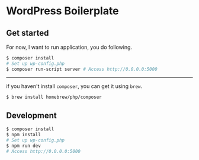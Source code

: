 # WordPress Boilerplate

## Get started

For now, I want to run application, you do following.

```sh
$ composer install
# Set up wp-config.php
$ composer run-script server # Access http://0.0.0.0:5000
```

- - -

if you haven't install `composer`, you can get it using `brew`.

```sh
$ brew install homebrew/php/composer
```

## Development

```sh
$ composer install
$ npm install
# Set up wp-config.php
$ npm run dev
# Access http://0.0.0.0:5000
```
